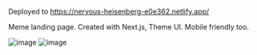 Deployed to https://nervous-heisenberg-e0e362.netlify.app/

Meme landing page. Created with Next.js, Theme UI. Mobile friendly too.

![image](https://user-images.githubusercontent.com/67357052/120863247-7454da80-c547-11eb-8967-c6ece3cb79e3.png)
![image](https://user-images.githubusercontent.com/67357052/120863271-7dde4280-c547-11eb-9fb3-2f4046a8306c.png)
